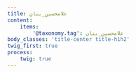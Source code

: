 ```yaml
---
title: غلامحسین_بنان
content:
    items:  
        '@taxonomy.tag': غلامحسین_بنان
body_classes: 'title-center title-h1h2'
twig_first: true
process:
    twig: true
---
```


